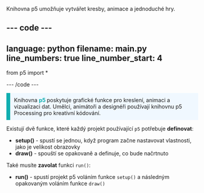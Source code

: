 Knihovna p5 umožňuje vytvářet kresby, animace a jednoduché hry.

--- code ---
---
language: python filename: main.py line_numbers: true
line_number_start: 4
---

from p5 import *

--- /code ---

<p style="border-left: solid; border-width:10px; border-color: #0faeb0; background-color: aliceblue; padding: 10px;">
Knihovna <span style="color: #0faeb0; font-weight: bold;"> p5 </span> poskytuje grafické funkce pro kreslení, animaci a vizualizaci dat. Umělci, animátoři a designéři používají knihovnu p5 Processing pro kreativní kódování.</p>

Existují dvě funkce, které každý projekt používající `p5` potřebuje **definovat**:
+ **setup()** - spustí se jednou, když program začne nastavovat vlastnosti, jako je velikost obrazovky
+ **draw()** - spouští se opakovaně a definuje, co bude načrtnuto

Také musíte **zavolat** funkci `run()`:
+ **run()** - spustí projekt p5 voláním funkce `setup()` a následným opakovaným voláním funkce `draw()`

